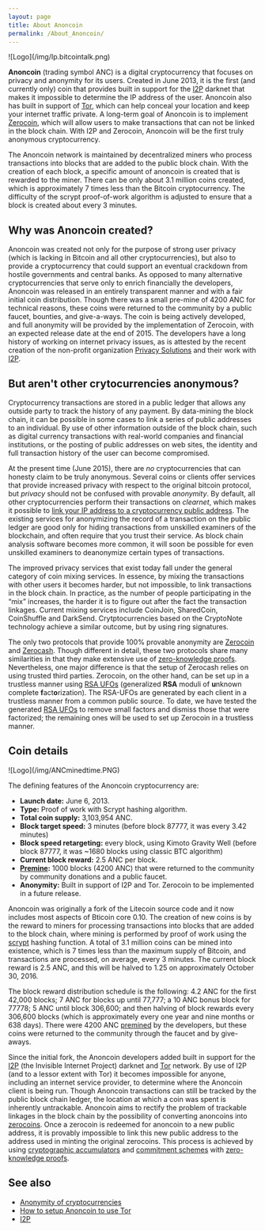 ```yaml
---
layout: page
title: About Anoncoin
permalink: /About_Anoncoin/
---
```


<div class='pull-right' markdown="1">
![Logo](/img/Ip.bitcointalk.png)
</div>

**Anoncoin** (trading symbol ANC) is a digital cryptocurrency that focuses on privacy and anonymity for its users. Created in June 2013, it is the first (and currently only) coin that provides built in support for the [I2P](/I2P "wikilink") darknet that makes it impossible to determine the IP address of the user. Anoncoin also has built in support of [Tor](/Tor "wikilink"), which can help conceal your location and keep your internet traffic private. A long-term goal of Anoncoin is to implement [Zerocoin](/Zerocoin "wikilink"), which will allow users to make transactions that can not be linked in the block chain. With I2P and Zerocoin, Anoncoin will be the first truly anonymous cryptocurrency.

The Anoncoin network is maintained by decentralized miners who process transactions into blocks that are added to the public block chain. With the creation of each block, a specific amount of anoncoin is created that is rewarded to the miner. There can be only about 3.1 million coins created, which is approximately 7 times less than the Bitcoin cryptocurrency. The difficulty of the scrypt proof-of-work algorithm is adjusted to ensure that a block is created about every 3 minutes.

Why was Anoncoin created?
-------------------------

Anoncoin was created not only for the purpose of strong user privacy (which is lacking in Bitcoin and all other cryptocurrencies), but also to provide a cryptocurrency that could support an eventual crackdown from hostile governments and central banks. As opposed to many alternative cryptocurrencies that serve only to enrich financially the developers, Anoncoin was released in an entirely transparent manner and with a fair initial coin distribution. Though there was a small pre-mine of 4200 ANC for technical reasons, these coins were returned to the community by a public faucet, bounties, and give-a-ways. The coin is being actively developed, and full anonymity will be provided by the implementation of Zerocoin, with an expected release date at the end of 2015. The developers have a long history of working on internet privacy issues, as is attested by the recent creation of the non-profit organization [Privacy Solutions](http://privacysolutions.no/) and their work with [I2P](/I2P "wikilink").

But aren't other crytocurrencies anonymous?
-------------------------------------------

Cryptocurrency transactions are stored in a public ledger that allows any outside party to track the history of any payment. By data-mining the block chain, it can be possible in some cases to link a series of public addresses to an individual. By use of other information outside of the block chain, such as digital currency transactions with real-world companies and financial institutions, or the posting of public addresses on web sites, the identity and full transaction history of the user can become compromised.

At the present time (June 2015), there are *no* cryptocurrencies that can honesty claim to be truly anonymous. Several coins or clients offer services that provide increased privacy with respect to the original bitcoin protocol, but *privacy* should not be confused with provable *anonymity*. By default, all other cryptocurrencies perform their transactions on *clearnet*, which makes it possible to [link your IP address to a cryptocurrency public address](https://www.cryptolux.org/index.php/Bitcoin). The existing services for anonymizing the record of a transaction on the public ledger are good only for hiding transactions from unskilled examiners of the blockchain, and often require that you trust their service. As block chain analysis software becomes more common, it will soon be possible for even unskilled examiners to deanonymize certain types of transactions.

The improved privacy services that exist today fall under the general category of coin mixing services. In essence, by mixing the transactions with other users it becomes harder, but not impossible, to link transactions in the block chain. In practice, as the number of people participating in the “mix” increases, the harder it is to figure out after the fact the transaction linkages. Current mixing services include CoinJoin, SharedCoin, CoinShuffle and DarkSend. Crytptocurrencies based on the CryptoNote technology achieve a similar outcome, but by using ring signatures.

The only two protocols that provide 100% provable anonymity are [Zerocoin](/Zerocoin "wikilink") and [Zerocash](/Zerocash "wikilink"). Though different in detail, these two protocols share many similarities in that they make extensive use of [zero-knowledge proofs](/Zero-Knowledge_Proofs "wikilink"). Nevertheless, one major difference is that the setup of Zerocash relies on using trusted third parties. Zerocoin, on the other hand, can be set up in a trustless manner using [RSA UFOs](/RSA-UFO "wikilink") (generalized **RSA** moduli of **u**nknown complete **f**act**o**rization). The RSA-UFOs are generated by each client in a trustless manner from a common public source. To date, we have tested the generated [RSA UFOs](/RSA-UFO "wikilink") to remove small factors and dismiss those that were factorized; the remaining ones will be used to set up Zerocoin in a trustless manner.

Coin details
------------

<div class='pull-right' markdown="1">
![Logo](/img/ANCminedtime.PNG)
</div>

The defining features of the Anoncoin cryptocurrency are:

-   **Launch date:** June 6, 2013.
-   **Type:** Proof of work with Scrypt hashing algorithm.
-   **Total coin supply:** 3,103,954 ANC.
-   **Block target speed:** 3 minutes (before block 87777, it was every 3.42 minutes)
-   **Block speed retargeting:** every block, using Kimoto Gravity Well (before block 87777, it was ~1680 blocks using classic BTC algorithm)
-   **Current block reward:** 2.5 ANC per block.
-   **[Premine](/Premine "wikilink"):** 1000 blocks (4200 ANC) that were returned to the community by community donations and a public faucet.
-   **Anonymity:** Built in support of I2P and Tor. Zerocoin to be implemented in a future release.

Anoncoin was originally a fork of the Litecoin source code and it now includes most aspects of Bticoin core 0.10. The creation of new coins is by the reward to miners for processing transactions into blocks that are added to the block chain, where mining is performed by proof of work using the [scrypt](/scrypt "wikilink") hashing function. A total of 3.1 million coins can be mined into existence, which is 7 times less than the maximum supply of Bitcoin, and transactions are processed, on average, every 3 minutes. The current block reward is 2.5 ANC, and this will be halved to 1.25 on approximately October 30, 2016.

The block reward distribution schedule is the following: 4.2 ANC for the first 42,000 blocks; 7 ANC for blocks up until 77,777; a 10 ANC bonus block for 77778; 5 ANC until block 306,600; and then halving of block rewards every 306,600 blocks (which is approximately every one year and nine months or 638 days). There were 4200 ANC [premined](/Premine "wikilink") by the developers, but these coins were returned to the community through the faucet and by give-aways.

Since the initial fork, the Anoncoin developers added built in support for the [I2P](/I2P_Anonymous_Network "wikilink") (the Invisible Internet Project) darknet and [Tor](/Tor "wikilink") network. By use of I2P (and to a lessor extent with Tor) it becomes impossible for anyone, including an internet service provider, to determine where the Anoncoin client is being run. Though Anoncoin transactions can still be tracked by the public block chain ledger, the location at which a coin was spent is inherently untrackable. Anoncoin aims to rectify the problem of trackable linkages in the block chain by the possibility of converting anoncoins into [zerocoins](/zerocoin "wikilink"). Once a zerocoin is redeemed for anoncoin to a new public address, it is provably impossible to link this new public address to the address used in minting the original zerocoins. This process is achieved by using [cryptographic accumulators](/cryptographic_accumulator "wikilink") and [commitment schemes](/Commitment_scheme "wikilink") with [zero-knowledge proofs](/Zero-Knowledge_Proofs "wikilink").

See also
--------

-   [Anonymity of cryptocurrencies](/Anonymity_of_cryptocurrencies "wikilink")
-   [How to setup Anoncoin to use Tor](/How_to_setup_Anoncoin_to_use_Tor "wikilink")
-   [I2P](/I2P "wikilink")